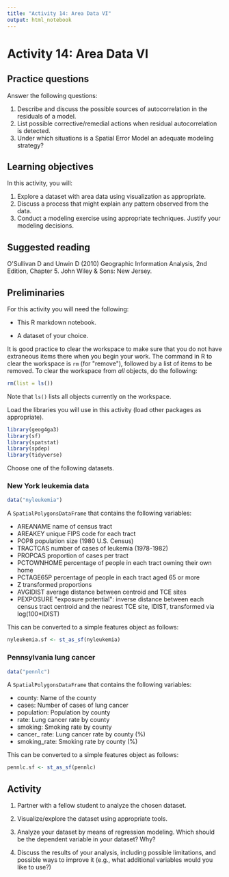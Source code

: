 ```yaml
---
title: "Activity 14: Area Data VI"
output: html_notebook
---
```


# Activity 14: Area Data VI

## Practice questions

Answer the following questions:

1. Describe and discuss the possible sources of autocorrelation in the residuals of a model.
2. List possible corrective/remedial actions when residual autocorrelation is detected.
3. Under which situations is a Spatial Error Model an adequate modeling strategy? 

## Learning objectives

In this activity, you will:

1. Explore a dataset with area data using visualization as appropriate.
2. Discuss a process that might explain any pattern observed from the data.
3. Conduct a modeling exercise using appropriate techniques. Justify your modeling decisions.

## Suggested reading

O'Sullivan D and Unwin D (2010) Geographic Information Analysis, 2nd Edition, Chapter 5. John Wiley & Sons: New Jersey.

## Preliminaries

For this activity you will need the following:

* This R markdown notebook.

* A dataset of your choice.

It is good practice to clear the workspace to make sure that you do not have extraneous items there when you begin your work. The command in R to clear the workspace is `rm` (for "remove"), followed by a list of items to be removed. To clear the workspace from _all_ objects, do the following:

```r
rm(list = ls())
```

Note that `ls()` lists all objects currently on the workspace.

Load the libraries you will use in this activity (load other packages as appropriate). 

```r
library(geog4ga3)
library(sf)
library(spatstat)
library(spdep)
library(tidyverse)
```

Choose one of the following datasets.

### New York leukemia data


```r
data("nyleukemia")
```

A `SpatialPolygonsDataFrame` that contains the following variables:

* AREANAME name of census tract
* AREAKEY unique FIPS code for each tract
* POP8 population size (1980 U.S. Census)
* TRACTCAS number of cases of leukemia (1978-1982)
* PROPCAS proportion of cases per tract
* PCTOWNHOME percentage of people in each tract owning their own home
* PCTAGE65P percentage of people in each tract aged 65 or more
* Z transformed proportions
* AVGIDIST average distance between centroid and TCE sites
* PEXPOSURE "exposure potential": inverse distance between each census tract centroid and the nearest TCE site, IDIST, transformed via log(100*IDIST)

This can be converted to a simple features object as follows:

```r
nyleukemia.sf <- st_as_sf(nyleukemia)
```

### Pennsylvania lung cancer


```r
data("pennlc")
```

A `SpatialPolygonsDataFrame` that contains the following variables:

* county: Name of the county
* cases: Number of cases of lung cancer
* population: Population by county
* rate: Lung cancer rate by county
* smoking: Smoking rate by county
* cancer_ rate: Lung cancer rate by county (%)
* smoking_rate: Smoking rate by county  (%)

This can be converted to a simple features object as follows:

```r
pennlc.sf <- st_as_sf(pennlc)
```

## Activity

1. Partner with a fellow student to analyze the chosen dataset.

2. Visualize/explore the dataset using appropriate tools.

3. Analyze your dataset by means of regression modeling. Which should be the dependent variable in your dataset? Why?

4. Discuss the results of your analysis, including possible limitations, and possible ways to improve it (e.g., what additional variables would you like to use?)
